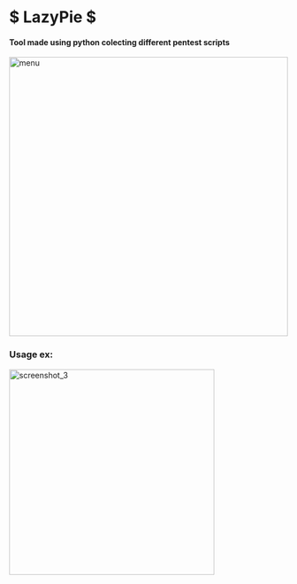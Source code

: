 # $ LazyPie $
#### Tool made using python colecting different pentest scripts
<img width="504" alt="menu" src="https://user-images.githubusercontent.com/36249329/37731993-73aeb29c-2d22-11e8-9fcd-5a0644e968dc.png">

### Usage ex:
<img width="371" alt="screenshot_3" src="https://user-images.githubusercontent.com/36249329/37728293-9f38a3d2-2d18-11e8-90eb-c0c3d10767e8.png">
 
